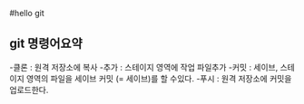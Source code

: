 #hello git

## git 명령어요약
-클론 : 원격 저장소에 복사
-추가 : 스테이지 영역에 작업 파일추가
-커밋 : 세이브, 스테이지 영역의 파일을 세이브 커밋 (= 세이브)를 할 수있다.
-푸시 : 원격 저장소에 커밋을업로드한다.
